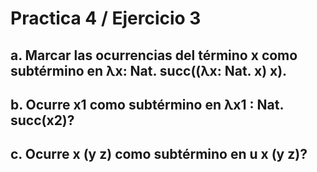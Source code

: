 # Practica 4 / Ejercicio 3  
## a. Marcar las ocurrencias del término x como subtérmino en λx: Nat. succ((λx: Nat. x) x).  
## b. Ocurre x1 como subtérmino en λx1 : Nat. succ(x2)?  
## c. Ocurre x (y z) como subtérmino en u x (y z)?  
